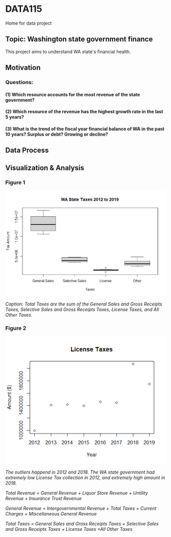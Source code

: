 # DATA115
Home for data project
## Topic: Washington state government finance

This project aims to understand WA state's financial health.

## Motivation

### Questions:
#### (1) Which resource accounts for the most revenue of the state government?
#### (2) Which resource of the revenue has the highest growth rate in the last 5 years?
#### (3) What is the trend of the fiscal year financial balance of WA in the past 10 years? Surplus or debt? Growing or decline?

## Data Process

## Visualization & Analysis

### Figure 1

<img src="WA_tax.png">

*Caption: Total Taxes are the sum of the General Sales and Gross Receipts Taxes, Selective Sales and Gross Receipts Taxes, License Taxes, and All Other Taxes.*

### Figure 2

![Scatterplot of WA State's License Taxes from 2012 to2019](lic_tax.png)

*The outliers happend in 2012 and 2018. The WA state government had extremely low License Tax collection in 2012, and extremely high amount in 2018.*


*Total Revenue = General Revenue + Liquor Store Revenue + Untility Revenue + Insurance Trust Revenue*

*General Revenue = Intergovernmental Revenue + Total Taxes + Current Charges + Miscellaneous General Revenue*

*Total Taxes = General Sales and Gross Receipts Taxes + Selective Sales and Gross Receipts Taxes + License Taxes +All Other Taxes*
